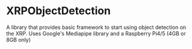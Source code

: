 # XRPObjectDetection
A library that provides basic framework to start using object detection on the XRP. Uses Google's Mediapipe library and a Raspberry Pi4/5 (4GB or 8GB only)
